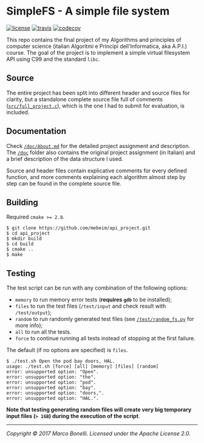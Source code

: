 SimpleFS - A simple file system
===============================

[![license][license-img]][license-link]
[![travis][travis-img]][travis-link]
[![codecov][codecov-img]][codecov-link]

This repo contains the final project of my Algorithms and principles of computer science (italian Algoritmi e Principi dell'Informatica, aka A.P.I.) course. The goal of the project is to implement a simple virtual filesystem API using C99 and the standard `libc`.

Source
------

The entire project has been split into different header and source files for clarity, but a standalone complete source file full of comments ([`src/full_project.c`][1]), which is the one I had to submit for evaluation, is included.

Documentation
-------------

Check [`/doc/About.md`][2] for the detailed project assignment and description. The [`/doc`][3] folder also contains the original project assignment (in Italian) and a brief description of the data structure I used.

Source and header files contain explicative comments for every defined function, and more comments explaining each algorithm almost step by step can be found in the complete source file.

Building
--------

Required `cmake >= 2.8`.

    $ git clone https://github.com/mebeim/api_project.git
    $ cd api_project
    $ mkdir build
    $ cd build
    $ cmake ..
    $ make

Testing
-------

The test script can be run with any combination of the following options:

 - `memory` to run memory error tests (**requires `gdb`** to be installed);
 - `files` to run the test files (`/test/input` and check result with `/test/output`);
 - `random` to run randomly generated test files (see [`/test/random_fs.py`][4] for more info);
 - `all` to run all the tests.
 - `force` to continue running all tests instead of stopping at the first failure.

The default (if no options are specified) is `files`.

	$ ./test.sh Open the pod bay doors, HAL.
	usage: ./test.sh [force] [all] [memory] [files] [random]
	error: unsupported option: "Open".
	error: unsupported option: "the".
	error: unsupported option: "pod".
	error: unsupported option: "bay".
	error: unsupported option: "doors,".
	error: unsupported option: "HAL.".


**Note that testing generating random files will create very big temporary input files (`> 1GB`) during the execution of the script**.

-----------------------------------------------------------------------------

*Copyright &copy; 2017 Marco Bonelli. Licensed under the Apache License 2.0.*

 [travis-image]: https://travis-ci.org/mebeim/api_project.svg?branch=master

 [1]: https://github.com/mebeim/api_project/blob/master/src/full_project.c
 [2]: https://github.com/mebeim/api_project/blob/master/doc/About.md
 [3]: https://github.com/mebeim/api_project/tree/master/doc
 [4]: https://github.com/mebeim/api_project/blob/master/test/random_fs.py

 [license-img]:   https://img.shields.io/github/license/mebeim/api_project.svg
 [license-link]:  https://github.com/mebeim/api_project/blob/master/LICENSE
 [travis-img]:    https://img.shields.io/travis/mebeim/api_project/master.svg
 [travis-link]:   https://travis-ci.org/mebeim/api_project
 [codecov-img]:   https://img.shields.io/codecov/c/github/mebeim/api_project/master.svg
 [codecov-link]:  https://codecov.io/gh/mebeim/api_project/branch/master
